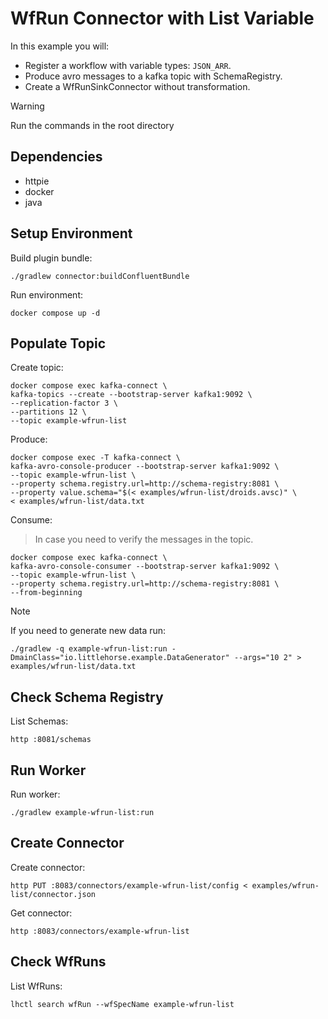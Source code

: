 # WfRun Connector with List Variable

In this example you will:

- Register a workflow with variable types: `JSON_ARR`.
- Produce avro messages to a kafka topic with SchemaRegistry.
- Create a WfRunSinkConnector without transformation.

> [!WARNING]
> Run the commands in the root directory

## Dependencies

- httpie
- docker
- java

## Setup Environment

Build plugin bundle:

```shell
./gradlew connector:buildConfluentBundle
```

Run environment:

```shell
docker compose up -d
```

## Populate Topic

Create topic:

```shell
docker compose exec kafka-connect \
kafka-topics --create --bootstrap-server kafka1:9092 \
--replication-factor 3 \
--partitions 12 \
--topic example-wfrun-list
```

Produce:

```shell
docker compose exec -T kafka-connect \
kafka-avro-console-producer --bootstrap-server kafka1:9092 \
--topic example-wfrun-list \
--property schema.registry.url=http://schema-registry:8081 \
--property value.schema="$(< examples/wfrun-list/droids.avsc)" \
< examples/wfrun-list/data.txt
```

Consume:

> In case you need to verify the messages in the topic.

```shell
docker compose exec kafka-connect \
kafka-avro-console-consumer --bootstrap-server kafka1:9092 \
--topic example-wfrun-list \
--property schema.registry.url=http://schema-registry:8081 \
--from-beginning
```

> [!NOTE]
> If you need to generate new data run:

```shell
./gradlew -q example-wfrun-list:run -DmainClass="io.littlehorse.example.DataGenerator" --args="10 2" > examples/wfrun-list/data.txt
```

## Check Schema Registry

List Schemas:

```shell
http :8081/schemas
```

## Run Worker

Run worker:

```shell
./gradlew example-wfrun-list:run
```

## Create Connector

Create connector:

```shell
http PUT :8083/connectors/example-wfrun-list/config < examples/wfrun-list/connector.json
```

Get connector:

```shell
http :8083/connectors/example-wfrun-list
```

## Check WfRuns

List WfRuns:

```shell
lhctl search wfRun --wfSpecName example-wfrun-list
```
